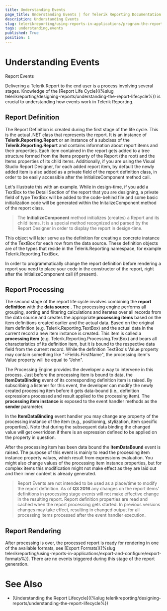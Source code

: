```yaml
---
title: Understanding Events
page_title: Understanding Events | for Telerik Reporting Documentation
description: Understanding Events
slug: telerikreporting/using-reports-in-applications/program-the-report-definition/report-events/understanding-events
tags: understanding,events
published: True
position: 1
---
```


# Understanding Events



Report Events       

Delivering a Telerik Report to the end user is a process involving several stages. Knowledge of the           [Report Life Cycle]({%slug telerikreporting/designing-reports/understanding-the-report-lifecycle%}) is crucial to understanding how events work in           Telerik Reporting.         

## Report Definition

The Report Definition is created during the first stage of the life cycle. This is the actual .NET class           that represents the report. It is an instance of __Telerik.Reporting.Report__  or an instance of a subclass of the            __Telerik.Reporting.Report__  and contains information           about report items and their properties. Each item contained in the report gets added to a tree structure formed            from the Items property of the Report (the root) and the Items properties of its child items.            Additionally, if you are using the Visual Studio Report Designer,           for each added report item, by default the newly added item is also added as a private field of the report definition class,           in order to be easily accessible after the InitializeComponent method call.         

Let's illustrate this with an example. While in design-time, if you add a TextBox to the Detail Section of the report           that you are designing, a private field of type TextBox will be added to the code-behind file and some basic initialization code           will be generated within the InitalizeComponent method of the report class.         

> The  __InitializeComponent__  method initializes (creates) a Report and its             child items. It is a special method recognized and parsed by the Report Designer in order to display the report in             design-time.           

This object will later serve as the definition for creating a concrete instance of the TextBox for each row from the           data source. These definition objects are of the types that reside in the Telerik.Reporting namespace, for example           Telerik.Reporting.TextBox.         

In order to programmatically change the report definition before rendering a report you need to place your code in the constructor of the report,            right after the InitializeComponent call (if present).         

## Report Processing

The second stage of the report life cycle involves combining the __report definition__            with the __data source__ . The processing engine performs all grouping, sorting and           filtering calculations and iterates over all records from the data source and creates the appropriate           __processing items__  based on the item definitions created earlier and the actual data.           Based on the original item definition (e.g. Telerik.Reporting.TextBox) and the actual data in the current           record a new item instance is created. This item is called a __processing item__             (e.g. Telerik.Reporting.Processing.TextBox)           and bears all characteristics of its definition item, but it is bound to the respective data field from the current           record. While the definition TextBox's Value property may contain something like "=Fields.FirstName", the processing           item's Value property will be equal to "John".         

The Processing Engine provides the developer a way to intervene in this process. Just before the           processing item is bound to data, the __ItemDataBinding__  event of its corresponding definition item           is raised. By subscribing a listener for this event, the developer can modify the newly created processing item before it gets data-bound           (i.e., definition expressions processed and result applied to the processing item).           The __processing item instance__  is exposed to the event handler methods as            the __sender__  parameter.         

In the __ItemDataBinding__  event handler you may change any property of the processing instance of the item           (e.g., positioning, stylization, item specific properties). Note that during the subsequent data binding the changed value            will get overridden if there is an expression defined to be applied on the property in question.         

After the processing item has been data bound the __ItemDataBound__  event           is raised. The purpose of this event is mainly to read the processing item instance property values,           which result from expressions evaluation. You might also change values of the processing item instance properties,           but for complex items this modification might not make effect as they are laid out and their inner content is already generated.         

> Report Events are not intended to be used as a place/time to modify the report definition.             As of  __Q3 2016__  any changes on the report items' definitions             in processing stage events will not make effective change in the resulting report.             Report definition properties are read and cached when the report processing gets started.             In previous versions changes may take effect, resulting in changed output for all processing items              processed after the event handler execution.           

## Report Rendering

After processing is over, the processed report is ready for rendering in one of the available formats, see [Export Formats]({%slug telerikreporting/using-reports-in-applications/export-and-configure/export-formats%}).           There are no events triggered during this stage of the report generation.         

# See Also

 * [Understanding the Report Lifecycle]({%slug telerikreporting/designing-reports/understanding-the-report-lifecycle%})


